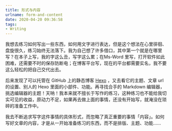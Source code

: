 ```yaml
---
title: 形式与内容
urlname: form-and-content
date: 2020-04-20 09:36:58
tags:
- Writing
---
```


我想去练习如何写出一些东西，如何用文字进行表达，但是这个想法在心里徘徊、盘旋很久，练习始终无法落下。我为自己想了许多借口，其中第一个就是在哪里写？在本子上写，我的字这么丑，写字这么累；在Ms-Word 里写，打开软件如此困难，还需要不时的保存防断电；在博客平台写，现在的平台都需要实名，我不要这么轻松的把自己交代出去。

后来发现了可以托管在 GitHub 上的静态博客 [Hexo](https://hexo.io/) ，又去看它的主题、文章 url 的设置、别人的 Hexo 里面的小部件、功能。再寻找合手的 Markdown 编辑器，挑选编辑器的主题！天呐！我本来就不擅长于写作的练习，这种练习也不能给我切实可见的收益，原动力不足，如果再去做上面的事情，还没有开始写，就淹没在琐碎的准备工作中。

我去不断追求写字这件事情的具体形式，而忽略了真正重要的事情「内容」。如何写好文章的内容，才是从一开始准备练习的东西，而不是排版、主题、功能……
